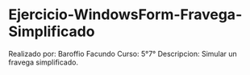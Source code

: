 # Ejercicio-WindowsForm-Fravega-Simplificado
Realizado por: Baroffio Facundo
Curso: 5°7°
Descripcion: Simular un fravega simplificado.